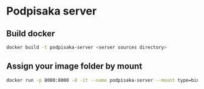 # Podpisaka server

## Build docker
```bash
docker build -t podpisaka-server <server sources directory>
```
## Assign your image folder by mount

```bash
docker run -p 8000:8000 -d -it --name podpisaka-server --mount type=bind,source="$(pwd)"/gallery,target=/usr/src/podpisaka/gallery podpisaka-server
```